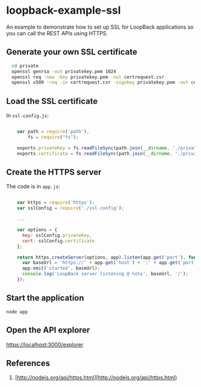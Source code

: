 # loopback-example-ssl

An example to demonstrate how to set up SSL for LoopBack applications so you can call the REST APIs using HTTPS.

## Generate your own SSL certificate

```sh
  cd private
  openssl genrsa -out privatekey.pem 1024
  openssl req -new -key privatekey.pem -out certrequest.csr
  openssl x509 -req -in certrequest.csr -signkey privatekey.pem -out certificate.pem
```

## Load the SSL certificate

In `ssl-config.js`:

```js

    var path = require('path'),
        fs = require("fs");

    exports.privateKey = fs.readFileSync(path.join(__dirname, './private/privatekey.pem')).toString();
    exports.certificate = fs.readFileSync(path.join(__dirname, './private/certificate.pem')).toString();
```

## Create the HTTPS server

The code is in `app.js`:

```js

    var https = require('https');
    var sslConfig = require('./ssl-config');

    ...

    var options = {
      key: sslConfig.privateKey,
      cert: sslConfig.certificate
    };

    return https.createServer(options, app).listen(app.get('port'), function() {
      var baseUrl = 'https://' + app.get('host') + ':' + app.get('port');
      app.emit('started', baseUrl);
      console.log('LoopBack server listening @ %s%s', baseUrl, '/');
    });
```

## Start the application

    node app

## Open the API explorer

[https://localhost:3000/explorer](https://localhost:3000/explorer)

## References

1. [http://nodejs.org/api/https.html][http://nodejs.org/api/https.html)

